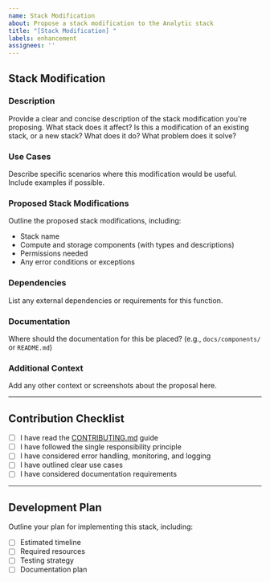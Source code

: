 ```yaml
---  
name: Stack Modification  
about: Propose a stack modification to the Analytic stack 
title: "[Stack Modification] "  
labels: enhancement  
assignees: ''
---  
```


## Stack Modification

### Description
Provide a clear and concise description of the stack modification you're proposing. What stack does it affect? Is this a modification of an existing stack, or a new stack? What does it do? What problem does it solve?

### Use Cases
Describe specific scenarios where this modification would be useful. Include examples if possible.

### Proposed Stack Modifications
Outline the proposed stack modifications, including:
- Stack name
- Compute and storage components (with types and descriptions)
- Permissions needed 
- Any error conditions or exceptions

### Dependencies
List any external dependencies or requirements for this function.

### Documentation
Where should the documentation for this be placed? (e.g., `docs/components/` or `README.md`)

### Additional Context
Add any other context or screenshots about the proposal here.
  
---  

## Contribution Checklist
- [ ] I have read the [CONTRIBUTING.md](CONTRIBUTING.md) guide
- [ ] I have followed the single responsibility principle
- [ ] I have considered error handling, monitoring, and logging
- [ ] I have outlined clear use cases
- [ ] I have considered documentation requirements

---  

## Development Plan
Outline your plan for implementing this stack, including:
- [ ] Estimated timeline
- [ ] Required resources
- [ ] Testing strategy
- [ ] Documentation plan  